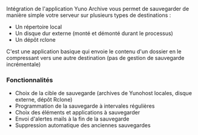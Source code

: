Intégration de l'application Yuno Archive vous permet de sauvegarder de manière simple votre serveur sur plusieurs types de destinations :
- Un répertoire local
- Un disque dur externe (monté et démonté durant le processus)
- Un dépôt rclone

C'est une application basique qui envoie le contenu d'un dossier en le compressant vers une autre destination (pas de gestion de sauvegarde incrémentale)

### Fonctionnalités

- Choix de la cible de sauvegarde (archives de Yunohost locales, disque externe, dépôt Rclone)
- Programmation de la sauvegarde à intervales régulières
- Choix des éléments et applications à sauvegarder
- Envoi d'alertes mails à la fin de la sauvegarde
- Suppression automatique des anciennes sauvegardes